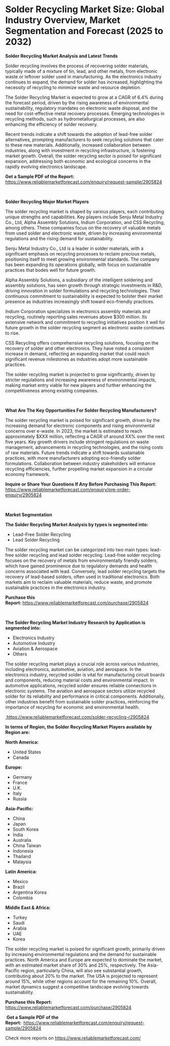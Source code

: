<p><h1>Solder Recycling Market Size: Global Industry Overview, Market Segmentation and Forecast (2025 to 2032)</h1></p><p><strong>Solder Recycling Market Analysis and Latest Trends</strong></p>
<p><p>Solder recycling involves the process of recovering solder materials, typically made of a mixture of tin, lead, and other metals, from electronic waste or leftover solder used in manufacturing. As the electronics industry continues to expand, the demand for solder has increased, highlighting the necessity of recycling to minimize waste and resource depletion. </p><p>The Solder Recycling Market is expected to grow at a CAGR of 6.4% during the forecast period, driven by the rising awareness of environmental sustainability, regulatory mandates on electronic waste disposal, and the need for cost-effective metal recovery processes. Emerging technologies in recycling methods, such as hydrometallurgical processes, are also enhancing the efficiency of solder recovery. </p><p>Recent trends indicate a shift towards the adoption of lead-free solder alternatives, prompting manufacturers to seek recycling solutions that cater to these new materials. Additionally, increased collaboration between industries, along with investment in recycling infrastructure, is fostering market growth. Overall, the solder recycling sector is poised for significant expansion, addressing both economic and ecological concerns in the rapidly evolving electronics landscape.</p></p>
<p><strong>Get a Sample PDF of the Report:&nbsp;</strong> <a href="https://www.reliablemarketforecast.com/enquiry/request-sample/2905824?utm_campaign=2740&utm_medium=2&utm_source=Github&utm_content=ia&utm_term=12032025&utm_id=solder-recycling">https://www.reliablemarketforecast.com/enquiry/request-sample/2905824</a></p>
<p>&nbsp;</p>
<p><strong>Solder Recycling Major Market Players</strong></p>
<p><p>The solder recycling market is shaped by various players, each contributing unique strengths and capabilities. Key players include Senju Metal Industry Co., Ltd, Alpha Assembly Solutions, Indium Corporation, and CSS Recycling, among others. These companies focus on the recovery of valuable metals from used solder and electronic waste, driven by increasing environmental regulations and the rising demand for sustainability.</p><p>Senju Metal Industry Co., Ltd is a leader in solder materials, with a significant emphasis on recycling processes to reclaim precious metals, positioning itself to meet growing environmental standards. The company has been expanding its operations globally, with focus on sustainable practices that bodes well for future growth.</p><p>Alpha Assembly Solutions, a subsidiary of the intelligent soldering and assembly solutions, has seen growth through strategic investments in R&D, driving innovation in solder formulations and recycling technologies. Their continuous commitment to sustainability is expected to bolster their market presence as industries increasingly shift toward eco-friendly practices.</p><p>Indium Corporation specializes in electronics assembly materials and recycling, routinely reporting sales revenues above $300 million. Its extensive network and commitment to recycling initiatives position it well for future growth in the solder recycling segment as electronic waste continues to rise.</p><p>CSS Recycling offers comprehensive recycling solutions, focusing on the recovery of solder and other electronics. They have noted a consistent increase in demand, reflecting an expanding market that could reach significant revenue milestones as industries adopt more sustainable practices.</p><p>The solder recycling market is projected to grow significantly, driven by stricter regulations and increasing awareness of environmental impacts, making market entry viable for new players and further enhancing the competitiveness among existing companies.</p></p>
<p>&nbsp;</p>
<p><strong>What Are The Key Opportunities For Solder Recycling Manufacturers?</strong></p>
<p><p>The solder recycling market is poised for significant growth, driven by the increasing demand for electronic components and rising environmental concerns over e-waste. In 2023, the market is estimated to reach approximately $XXX million, reflecting a CAGR of around XX% over the next five years. Key growth drivers include stringent regulations on waste management, advancements in recycling technologies, and the rising costs of raw materials. Future trends indicate a shift towards sustainable practices, with more manufacturers adopting eco-friendly solder formulations. Collaboration between industry stakeholders will enhance recycling efficiencies, further propelling market expansion in a circular economy framework.</p></p>
<p><strong>Inquire or Share Your Questions If Any Before Purchasing This Report:</strong> <a href="https://www.reliablemarketforecast.com/enquiry/pre-order-enquiry/2905824?utm_campaign=2740&utm_medium=2&utm_source=Github&utm_content=ia&utm_term=12032025&utm_id=solder-recycling">https://www.reliablemarketforecast.com/enquiry/pre-order-enquiry/2905824</a></p>
<p>&nbsp;</p>
<p><strong>Market Segmentation</strong></p>
<p><strong>The Solder Recycling Market Analysis by types is segmented into:</strong></p>
<p><ul><li>Lead-Free Solder Recycling</li><li>Lead Solder Recycling</li></ul></p>
<p><p>The solder recycling market can be categorized into two main types: lead-free solder recycling and lead solder recycling. Lead-free solder recycling focuses on the recovery of metals from environmentally friendly solders, which have gained prominence due to regulatory demands and health concerns associated with lead. Conversely, lead solder recycling targets the recovery of lead-based solders, often used in traditional electronics. Both markets aim to reclaim valuable materials, reduce waste, and promote sustainable practices in the electronics industry.</p></p>
<p><strong>Purchase this Report:&nbsp;</strong><a href="https://www.reliablemarketforecast.com/purchase/2905824?utm_campaign=2740&utm_medium=2&utm_source=Github&utm_content=ia&utm_term=12032025&utm_id=solder-recycling">https://www.reliablemarketforecast.com/purchase/2905824</a></p>
<p>&nbsp;</p>
<p><strong>The Solder Recycling Market Industry Research by Application is segmented into:</strong></p>
<p><ul><li>Electronics Industry</li><li>Automotive Industry</li><li>Aviation & Aerospace</li><li>Others</li></ul></p>
<p><p>The solder recycling market plays a crucial role across various industries, including electronics, automotive, aviation, and aerospace. In the electronics industry, recycled solder is vital for manufacturing circuit boards and components, reducing material costs and environmental impact. In automotive applications, recycled solder ensures reliable connections in electronic systems. The aviation and aerospace sectors utilize recycled solder for its reliability and performance in critical components. Additionally, other industries benefit from sustainable solder practices, reinforcing the importance of recycling for economic and environmental health.</p></p>
<p><a href="https://www.reliablemarketforecast.com/solder-recycling-r2905824?utm_campaign=2740&utm_medium=2&utm_source=Github&utm_content=ia&utm_term=12032025&utm_id=solder-recycling">&nbsp;https://www.reliablemarketforecast.com/solder-recycling-r2905824</a></p>
<p><strong>In terms of Region, the Solder Recycling Market Players available by Region are:</strong></p>
<p>
    <p> <strong> North America: </strong>
        <ul>
            <li>United States</li>
            <li>Canada</li>
        </ul>
        </p> 
    <p> <strong> Europe: </strong>
        <ul>
            <li>Germany</li>
            <li>France</li>
            <li>U.K.</li>
            <li>Italy</li>
            <li>Russia</li>
        </ul>
        </p> 
    <p> <strong> Asia-Pacific: </strong>
        <ul>
            <li>China</li>
            <li>Japan</li>
            <li>South Korea</li>
            <li>India</li>
            <li>Australia</li>
            <li>China Taiwan</li>
            <li>Indonesia</li>
            <li>Thailand</li>
            <li>Malaysia</li>
        </ul>
        </p> 
    <p> <strong> Latin America: </strong>
        <ul>
            <li>Mexico</li>
            <li>Brazil</li>
            <li>Argentina Korea</li>
            <li>Colombia</li>
        </ul>
        </p> 
    <p> <strong> Middle East & Africa: </strong>
        <ul>
            <li>Turkey</li>
            <li>Saudi</li>
            <li>Arabia</li>
            <li>UAE</li>
            <li>Korea</li>
        </ul>
    </p>
    </p>
<p><p>The solder recycling market is poised for significant growth, primarily driven by increasing environmental regulations and the demand for sustainable practices. North America and Europe are expected to dominate the market, with an estimated market share of 30% and 25%, respectively. The Asia-Pacific region, particularly China, will also see substantial growth, contributing about 20% to the market. The USA is projected to represent around 15%, while other regions account for the remaining 10%. Overall, market dynamics suggest a competitive landscape evolving towards sustainability.</p></p>
<p><strong>Purchase this Report: </strong><a href="https://www.reliablemarketforecast.com/purchase/2905824?utm_campaign=2740&utm_medium=2&utm_source=Github&utm_content=ia&utm_term=12032025&utm_id=solder-recycling">https://www.reliablemarketforecast.com/purchase/2905824</a></p>
<p>&nbsp;<strong>Get a Sample PDF of the Report:&nbsp;&nbsp;</strong><a href="https://www.reliablemarketforecast.com/enquiry/request-sample/2905824?utm_campaign=2740&utm_medium=2&utm_source=Github&utm_content=ia&utm_term=12032025&utm_id=solder-recycling">https://www.reliablemarketforecast.com/enquiry/request-sample/2905824</a></p>
<p><strong></strong></p>
<p>Check more reports on <a href="https://www.reliablemarketforecast.com/?utm_campaign=2740&utm_medium=2&utm_source=Github&utm_content=ia&utm_term=12032025&utm_id=solder-recycling">https://www.reliablemarketforecast.com/</a></p>